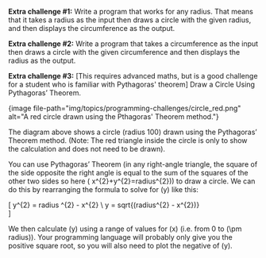 **Extra challenge #1:**
Write a program that works for any radius.
That means that it takes a radius as the input then draws a circle with the given radius, and then displays the circumference as the output.

**Extra challenge #2:**
Write a program that takes a circumference as the input then draws a circle with the given circumference and then displays the radius as the output.

**Extra challenge #3:**
[This requires advanced maths, but is a good challenge for a student who is familiar with Pythagoras' theorem] Draw a Circle Using Pythagoras’ Theorem.

{image file-path="img/topics/programming-challenges/circle_red.png" alt="A red circle drawn using the Pthagoras' Theorem method."}

The diagram above shows a circle (radius 100) drawn using the Pythagoras’ Theorem method.
(Note: The red triangle inside the circle is only to show the calculation and does not need to be drawn).

You can use Pythagoras’ Theorem (in any right-angle triangle, the square of the side opposite the right angle is equal to the sum of the squares of the other two sides so here \( x^{2}+y^{2}=radius^{2}\)) to draw a circle.
We can do this by rearranging the formula to solve for \(y\) like this:

\[
  y^{2} = radius ^{2} - x^{2} \\
  y = sqrt{(radius^{2} - x^{2})}  
\]

We then calculate \(y\) using a range of values for \(x\) (i.e. from 0 to \(\pm radius\)). Your programming language will probably only give you the positive square root, so you will also need to plot the negative of \(y\).
